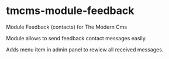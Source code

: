 # tmcms-module-feedback
Module Feedback (contacts) for The Modern Cms

Module allows to send feedback contact messages easily.

Adds menu item in admin panel to rewiew all received messages.
